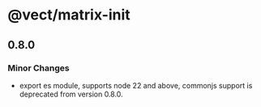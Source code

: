 # @vect/matrix-init

## 0.8.0

### Minor Changes

- export es module, supports node 22 and above, commonjs support is deprecated from version 0.8.0.
